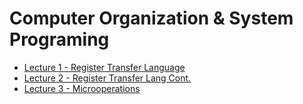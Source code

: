 # Computer Organization & System Programing

- [Lecture 1 - Register Transfer Language](./lecture1.html)
- [Lecture 2 - Register Transfer Lang Cont.](./lecture2.html)
- [Lecture 3 - Microoperations](./lecture3.html)